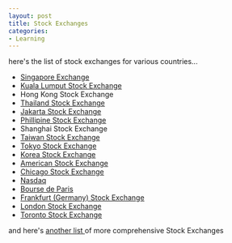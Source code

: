 ```yaml
---
layout: post
title: Stock Exchanges
categories:
- Learning
---
```



here's the list of stock exchanges for various countries...

- [Singapore Exchange](http://www.ses.com.sg/)
- [Kuala Lumput Stock Exchange](http://www.klse.com.my/website/bm/)
- Hong Kong Stock Exchange
- [Thailand Stock Exchange](http://www.set.or.th/en/index.html)
- [Jakarta Stock Exchange](http://www.jsx.co.id/)
- [Phillipine Stock Exchange](http://www.pse.org.ph/)
- Shanghai Stock Exchange
- [Taiwan Stock Exchange](http://www.tse.com.tw/ch/index.php)
- [Tokyo Stock Exchange](http://www.tse.or.jp/english/)
- [Korea Stock Exchange](http://www.kse.or.kr/index.html)
- [American Stock Exchange](http://www.amex.com/)
- [Chicago Stock Exchange](http://www.chx.com/)
- [Nasdaq](http://www.nasdaq.com/aspx/iishome.aspx)
- [Bourse de Paris](http://www.euronext.com/index-2166-FR.html)
- [Frankfurt (Germany) Stock Exchange](http://deutsche-boerse.com/dbag/dispatch/en/kir/gdb_navigation/about_us/20_FWB_Frankfurt_Stock_Exchange)
- [London Stock Exchange](http://www.londonstockexchange.com/en-gb/)
- [Toronto Stock Exchange](http://www.tsx.com/)

and here's [another list ](http://www.tdd.lt/slnews/Stock_Exchanges/Stock.Exchanges.html)of more comprehensive Stock Exchanges
